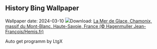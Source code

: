 ## History Bing Wallpaper
Wallpaper date: 2024-03-10
![](https://www.bing.com/th?id=OHR.MontBlancGlacier_FR-FR3426443690_UHD.jpg&w=1000)Download: [La Mer de Glace, Chamonix, massif du Mont-Blanc, Haute-Savoie, France (© Hagenmuller Jean-François/Hemis.fr)](https://www.bing.com/th?id=OHR.MontBlancGlacier_FR-FR3426443690_UHD.jpg)

Auto get programm by LtgX
